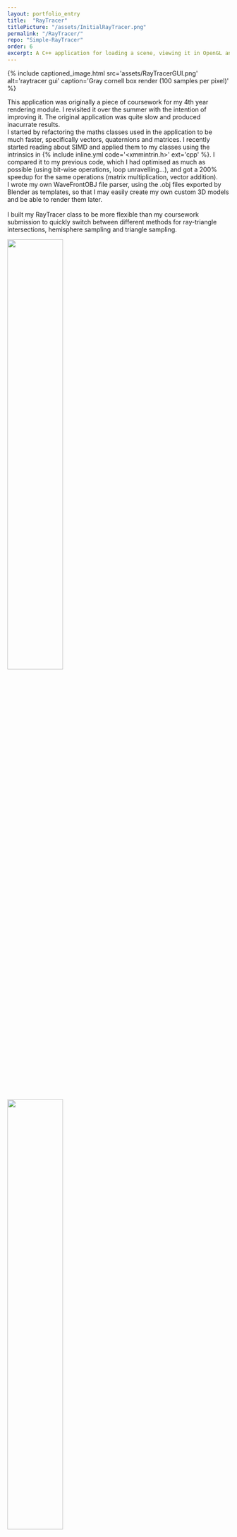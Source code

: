 ```yaml
---
layout: portfolio_entry
title:  "RayTracer"
titlePicture: "/assets/InitialRayTracer.png"
permalink: "/RayTracer/"
repo: "Simple-RayTracer"
order: 6
excerpt: A C++ application for loading a scene, viewing it in OpenGL and saving a ray traced render to an image.
---
```

<!-- main content -->
{% include captioned_image.html src='assets/RayTracerGUI.png' alt='raytracer gui' caption='Gray cornell box render (100 samples per pixel)' %}

This application was originally a piece of coursework for my 4th year rendering module. I revisited it over the summer with the intention of improving it. The original application was quite slow and produced inacurrate results.\
I started by refactoring the maths classes used in the application to be much faster, specifically vectors, quaternions and matrices. I recently started reading about SIMD and applied them to my classes using the intrinsics in {% include inline.yml code='<xmmintrin.h>' ext='cpp' %}. I compared it to my previous code, which I had optimised as much as possible (using bit-wise operations, loop unravelling...), and got a 200% speedup for the same operations (matrix multiplication, vector addition).\
I wrote my own WaveFrontOBJ file parser, using the .obj files exported by Blender as templates, so that I may easily create my own custom 3D models and be able to render them later.\
\
I built my RayTracer class to be more flexible than my coursework submission to quickly switch between different methods for ray-triangle intersections, hemisphere sampling and triangle sampling.

<div class="flex-wrapper">
<img src="{{site.url}}/assets/correctUVs.png" style="width: 50%;">
<img src="{{site.url}}/assets/directions.png" style="width: 50%;">
<img src="{{site.url}}/assets/normals.png" style="width: 50%;">
<em>Clockwise: correct UVs, random directions, normals</em>
</div>
This is still work in progress and as you may see from the first image, there are some issues still to be resolved (notice the white spot in the top left corner of the image). However, I intend to fix these and add more features namely:
- a better material system for volumetric rendering
- multithreading, by creating a thread safe stack of image pixel jobs that threads will pop once it's colour has been computed
- Bounding Volume Hierarchies (BVH) and experiment with different Sufrace Area Heuristics (SAH).

This is going to be a fun project!
